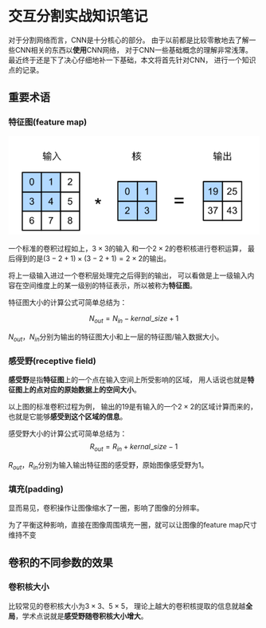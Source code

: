 <link rel="stylesheet" type="text/css" href="appendix/autoIndex.css" />

# 交互分割实战知识笔记
对于分割网络而言，CNN是十分核心的部分。
由于以前都是比较零散地去了解一些CNN相关的东西以**使用**CNN网络，
对于CNN一些基础概念的理解非常浅薄。
最近终于还是下了决心仔细地补一下基础，本文将首先针对CNN，
进行一个知识点的记录。

## 重要术语
### 特征图(feature map)

![标准卷积过程](https://github.com/blueyo0/blueyo0.github.io/raw/master/figure/20201022/标准卷积过程.png)

一个标准的卷积过程如上，$3 \times 3$的输入
和一个$2 \times 2$的卷积核进行卷积运算，
最后得到的是$(3-2+1) \times (3-2+1) = 2 \times 2$的输出。

将上一级输入进过一个卷积层处理完之后得到的输出，
可以看做是上一级输入内容在空间维度上的某一级别的特征表示，所以被称为**特征图**。

特征图大小的计算公式可简单总结为：

$$
N_{out} = N_{in} - kernal\_size + 1
$$

$N_{out}$，$N_{in}$分别为输出的特征图大小和上一层的特征图/输入数据大小。

### 感受野(receptive field)

**感受野**是指**特征图**上的一个点在输入空间上所受影响的区域，
用人话说也就是**特征图上的点对应的原始数据上的空间大小**。

以上图的标准卷积过程为例，
输出的$19$是有输入的一个$2 \times 2$的区域计算而来的，
也就是它能够**感受到这个区域的信息**。

感受野大小的计算公式可简单总结为：
$$
R_{out} = R_{in} + kernal\_size - 1
$$

$R_{out}$，$R_{in}$分别为输入输出特征图的感受野，原始图像感受野为$1$。

### 填充(padding)
显而易见，卷积操作让图像缩水了一圈，影响了图像的分辨率。

为了平衡这种影响，直接在图像周围填充一圈，就可以让图像的feature map尺寸维持不变




## 卷积的不同参数的效果
### 卷积核大小
比较常见的卷积核大小为$3 \times 3$、$5 \times 5$，
理论上越大的卷积核提取的信息就越**全局**，学术点说就是**感受野随卷积核大小增大**。










